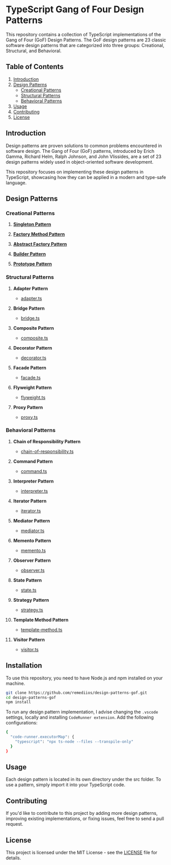 # TypeScript Gang of Four Design Patterns

This repository contains a collection of TypeScript implementations of the Gang of Four (GoF) Design Patterns. The GoF design patterns are 23 classic software design patterns that are categorized into three groups: Creational, Structural, and Behavioral.

## Table of Contents

1. [Introduction](#introduction)
2. [Design Patterns](#design-patterns)
   - [Creational Patterns](#creational-patterns)
   - [Structural Patterns](#structural-patterns)
   - [Behavioral Patterns](#behavioral-patterns)
3. [Usage](#usage)
4. [Contributing](#contributing)
5. [License](#license)

## Introduction

Design patterns are proven solutions to common problems encountered in software design. The Gang of Four (GoF) patterns, introduced by Erich Gamma, Richard Helm, Ralph Johnson, and John Vlissides, are a set of 23 design patterns widely used in object-oriented software development.

This repository focuses on implementing these design patterns in TypeScript, showcasing how they can be applied in a modern and type-safe language.

## Design Patterns

### Creational Patterns

1. [**Singleton Pattern** ](src/creational/singleton)

2. [**Factory Method Pattern**](src/creational/factory-method)

3. [**Abstract Factory Pattern**](src/creational/abstract-factory)

4. [**Builder Pattern**](src/creational/builder)

5. [**Prototype Pattern**](src/creational/prototype)

### Structural Patterns

1. **Adapter Pattern**
   - [adapter.ts](src/structural/adapter.ts)

2. **Bridge Pattern**
   - [bridge.ts](src/structural/bridge.ts)

3. **Composite Pattern**
   - [composite.ts](src/structural/composite.ts)

4. **Decorator Pattern**
   - [decorator.ts](src/structural/decorator.ts)

5. **Facade Pattern**
   - [facade.ts](src/structural/facade.ts)

6. **Flyweight Pattern**
   - [flyweight.ts](src/structural/flyweight.ts)

7. **Proxy Pattern**
   - [proxy.ts](src/structural/proxy.ts)

### Behavioral Patterns

1. **Chain of Responsibility Pattern**
   - [chain-of-responsibility.ts](src/behavioral/chain-of-responsibility.ts)

2. **Command Pattern**
   - [command.ts](src/behavioral/command.ts)

3. **Interpreter Pattern**
   - [interpreter.ts](src/behavioral/interpreter.ts)

4. **Iterator Pattern**
   - [iterator.ts](src/behavioral/iterator.ts)

5. **Mediator Pattern**
   - [mediator.ts](src/behavioral/mediator.ts)

6. **Memento Pattern**
   - [memento.ts](src/behavioral/memento.ts)

7. **Observer Pattern**
   - [observer.ts](src/behavioral/observer.ts)

8. **State Pattern**
   - [state.ts](src/behavioral/state.ts)

9. **Strategy Pattern**
   - [strategy.ts](src/behavioral/strategy.ts)

10. **Template Method Pattern**
    - [template-method.ts](src/behavioral/template-method.ts)

11. **Visitor Pattern**
    - [visitor.ts](src/behavioral/visitor.ts)

## Installation

To use this repository, you need to have Node.js and npm installed on your machine.

```bash
git clone https://github.com/remediios/design-patterns-gof.git
cd design-patterns-gof
npm install
```

To run any design pattern implementation, I advise changing the `.vscode` settings, locally and installing `CodeRunner extension`. Add the following configurations:
```bash
{
  "code-runner.executorMap": {
    "typescript": "npx ts-node --files --transpile-only"
  }
}
```

## Usage

Each design pattern is located in its own directory under the src folder. To use a pattern, simply import it into your TypeScript code.

## Contributing

If you'd like to contribute to this project by adding more design patterns, improving existing implementations, or fixing issues, feel free to send a pull request.

## License

This project is licensed under the MIT License - see the [LICENSE](LICENSE) file for details.


